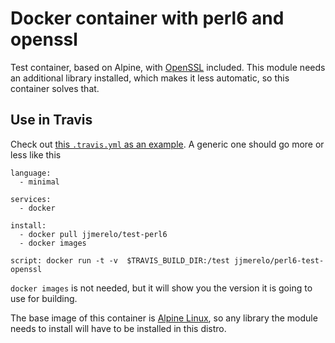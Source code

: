 # Docker container with perl6 and openssl

Test container, based on Alpine, with [OpenSSL](https://github.com/sergot/openssl)
included. This module needs an additional library installed, which makes it
less automatic, so this container solves that.

## Use in Travis

Check
out
[this `.travis.yml` as an example](https://github.com/JJ/p6-app-squashathons/blob/master/.travis.yml). A
generic one should go more or less like this

~~~
language:
  - minimal

services:
  - docker

install:
  - docker pull jjmerelo/test-perl6
  - docker images

script: docker run -t -v  $TRAVIS_BUILD_DIR:/test jjmerelo/perl6-test-openssl
~~~

`docker images` is not needed, but it will show you the version it is
going to use for building. 

The base image of this container
is [Alpine Linux](https://alpinelinux.org), so any library the module
needs to install will have to be installed in this distro.

